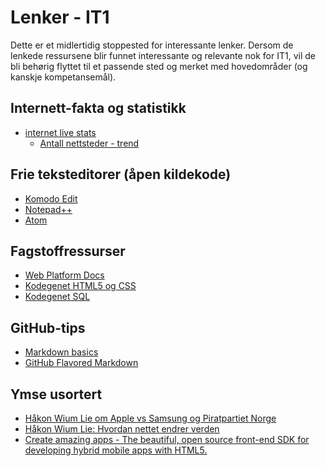 Lenker - IT1
============

Dette er et midlertidig stoppested for interessante lenker. Dersom de lenkede ressursene blir funnet interessante og relevante nok for IT1, vil de bli behørig flyttet til et passende sted og merket med hovedområder (og kanskje kompetansemål).

Internett-fakta og statistikk
-----------------------------
* [internet live stats](http://www.internetlivestats.com/)
  * [Antall nettsteder - trend](http://www.internetlivestats.com/total-number-of-websites/#trend)


Frie teksteditorer (åpen kildekode)
-----------------------------------
* [Komodo Edit](http://komodoide.com/komodo-edit/)
* [Notepad++](https://notepad-plus-plus.org/)
* [Atom](https://atom.io/)

Fagstoffressurser
-----------------
* [Web Platform Docs](https://docs.webplatform.org/wiki/Main_Page)
* [Kodegenet HTML5 og CSS](https://kodegenet.no/track/html5)
* [Kodegenet SQL](https://kodegenet.no/track/sql)

GitHub-tips
-----------
* [Markdown basics](https://help.github.com/articles/markdown-basics/)
* [GitHub Flavored Markdown](https://help.github.com/articles/github-flavored-markdown/)

Ymse usortert
-------------
* [Håkon Wium Lie om Apple vs Samsung og Piratpartiet Norge](https://www.youtube.com/watch?v=6Ae_2iZem60)
* [Håkon Wium Lie: Hvordan nettet endrer verden](https://www.youtube.com/watch?v=lYkeh5VAGWQ)
* [Create amazing apps - The beautiful, open source front-end SDK for developing hybrid mobile apps with HTML5.](http://ionicframework.com/)
